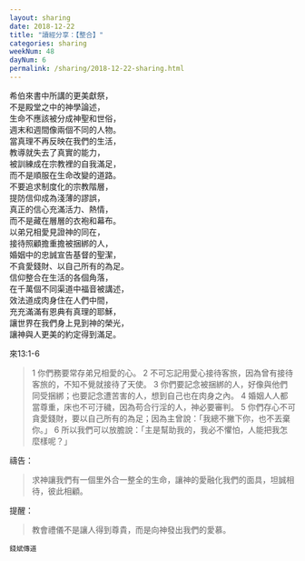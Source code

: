 ```yaml
---
layout: sharing
date: 2018-12-22
title: "讀經分享：【整合】"
categories: sharing
weekNum: 48
dayNum: 6
permalink: /sharing/2018-12-22-sharing.html
---
```


希伯來書中所講的更美獻祭，  
不是殿堂之中的神學論述，  
生命不應該被分成神聖和世俗，  
週末和週間像兩個不同的人物。  
當真理不再反映在我們的生活，  
教導就失去了真實的能力，  
被訓練成在宗教裡的自我滿足，  
而不是順服在生命改變的道路。  
不要追求制度化的宗教階層，  
提防信仰成為淺薄的謬誤，  
真正的信心充滿活力、熱情，  
而不是藏在層層的衣袍和幕布。  
以弟兄相愛見證神的同在，  
接待照顧擔重擔被捆綁的人，  
婚姻中的忠誠宣告基督的聖潔，  
不貪愛錢財、以自己所有的為足。  
信仰整合在生活的各個角落，  
在千萬個不同渠道中福音被講述，  
效法道成肉身住在人們中間，  
充充滿滿有恩典有真理的耶穌，  
讓世界在我們身上見到神的榮光，  
讓神與人更美的約定得到滿足。  

來13:1-6
>1 你們務要常存弟兄相愛的心。 2 不可忘記用愛心接待客旅，因為曾有接待客旅的，不知不覺就接待了天使。 3 你們要記念被捆綁的人，好像與他們同受捆綁；也要記念遭苦害的人，想到自己也在肉身之內。 4 婚姻人人都當尊重，床也不可汙穢，因為苟合行淫的人，神必要審判。 5 你們存心不可貪愛錢財，要以自己所有的為足；因為主曾說：「我總不撇下你，也不丟棄你。」 6 所以我們可以放膽說：「主是幫助我的，我必不懼怕，人能把我怎麼樣呢？」

禱告：
>求神讓我們有一個里外合一整全的生命，讓神的愛融化我們的面具，坦誠相待，彼此相顧。

提醒：
>教會禮儀不是讓人得到尊貴，而是向神發出我們的愛慕。

`錢斌傳道`
